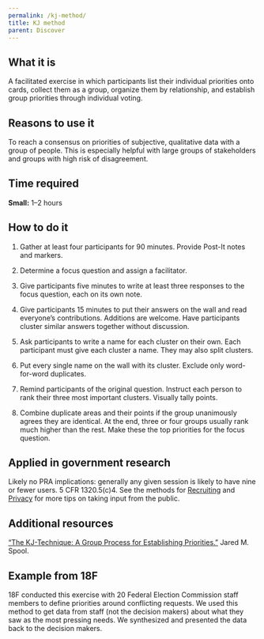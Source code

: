 ```yaml
---
permalink: /kj-method/
title: KJ method
parent: Discover
---
```


## What it is

A facilitated exercise in which participants list their individual priorities onto cards, collect them as a group, organize them by relationship, and establish group priorities through individual voting.

## Reasons to use it

To reach a consensus on priorities of subjective, qualitative data with a group of people. This is especially helpful with large groups of stakeholders and groups with high risk of disagreement.

## Time required

**Small:** 1–2 hours

## How to do it

1. Gather at least four participants for 90 minutes. Provide Post-It notes and markers.

2. Determine a focus question and assign a facilitator.

3. Give participants five minutes to write at least three responses to the focus question, each on its own note.

4. Give participants 15 minutes to put their answers on the wall and read everyone’s contributions. Additions are welcome. Have participants cluster similar answers together without discussion.

5. Ask participants to write a name for each cluster on their own. Each participant must give each cluster a name. They may also split clusters.

6. Put every single name on the wall with its cluster. Exclude only word-for-word duplicates.

7. Remind participants of the original question. Instruct each person to rank their three most important clusters. Visually tally points.

8. Combine duplicate areas and their points if the group unanimously agrees they are identical. At the end, three or four groups usually rank much higher than the rest. Make these the top priorities for the focus question.

## Applied in government research

Likely no PRA implications: generally any given session is likely to have nine or fewer users. 5 CFR 1320.5(c)4. See the methods for [Recruiting](../recruiting/) and [Privacy](../privacy/) for more tips on taking input from the public.

## Additional resources

[“The KJ-Technique: A Group Process for Establishing Priorities.”](http://www.uie.com/articles/kj_technique/) Jared M. Spool. 

## Example from 18F

18F conducted this exercise with 20 Federal Election Commission staff members to define priorities around conflicting requests. We used this method to get data from staff (not the decision makers) about what they saw as the most pressing needs. We synthesized and presented the data back to the decision makers.
